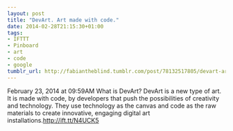 ```yaml
---
layout: post
title: "DevArt. Art made with code."
date: 2014-02-28T21:15:30+01:00
tags:
- IFTTT
- Pinboard
- art
- code
- google
tumblr_url: http://fabiantheblind.tumblr.com/post/78132517805/devart-art-made-with-code
---
```

February 23, 2014 at 09:59AM
What is DevArt?
DevArt is a new type of art. It is made with code, by developers that push the possibilities of creativity and technology. They use technology as the canvas and code as the raw materials to create innovative, engaging digital art installations.http://ift.tt/N4UCK5
